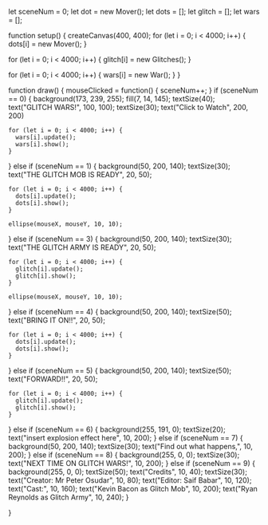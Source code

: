 let sceneNum = 0;
let dot = new Mover();
let dots = [];
let glitch = [];
let wars = [];

function setup() {
  createCanvas(400, 400);
  for (let i = 0; i < 4000; i++) {
    dots[i] = new Mover();
  }

  for (let i = 0; i < 4000; i++) {
    glitch[i] = new Glitches();
  }

  for (let i = 0; i < 4000; i++) {
    wars[i] = new War();
  }
}


function draw() {
  mouseClicked = function() {
    sceneNum++;
  }
  if (sceneNum == 0) {
    background(173, 239, 255);
    fill(7, 14, 145);
    textSize(40);
    text("GLITCH WARS!", 100, 100);
    textSize(30);
    text("Click to Watch", 200, 200)

    for (let i = 0; i < 4000; i++) {
      wars[i].update();
      wars[i].show();
    }

  } else if (sceneNum == 1) {
    background(50, 200, 140);
    textSize(30);
    text("THE GLITCH MOB IS READY", 20, 50);

    for (let i = 0; i < 4000; i++) {
      dots[i].update();
      dots[i].show();
    }

    ellipse(mouseX, mouseY, 10, 10);
  } else if (sceneNum == 3) {
    background(50, 200, 140);
    textSize(30);
    text("THE GLITCH ARMY IS READY", 20, 50);

    for (let i = 0; i < 4000; i++) {
      glitch[i].update();
      glitch[i].show();
    }

    ellipse(mouseX, mouseY, 10, 10);
  } else if (sceneNum == 4) {
    background(50, 200, 140);
    textSize(50);
    text("BRING IT ON!!", 20, 50);

    for (let i = 0; i < 4000; i++) {
      dots[i].update();
      dots[i].show();
    }
  } else if (sceneNum == 5) {
    background(50, 200, 140);
    textSize(50);
    text("FORWARD!!", 20, 50);

    for (let i = 0; i < 4000; i++) {
      glitch[i].update();
      glitch[i].show();
    }
  } else if (sceneNum == 6) {
    background(255, 191, 0);
    textSize(20);
    text("insert explosion effect here", 10, 200);
  } else if (sceneNum == 7) {
    background(50, 200, 140);
    textSize(30);
    text("Find out what happens,", 10, 200);
  } else if (sceneNum == 8) {
    background(255, 0, 0);
    textSize(30);
    text("NEXT TIME ON GLITCH WARS!", 10, 200);
  } else if (sceneNum == 9) {
    background(255, 0, 0);
    textSize(50);
    text("Credits", 10, 40);
    textSize(30);
    text("Creator: Mr Peter Osudar", 10, 80);
    text("Editor: Saif Babar", 10, 120);
    text("Cast:", 10, 160);
    text("Kevin Bacon as Glitch Mob", 10, 200);
    text("Ryan Reynolds as Glitch Army", 10, 240);
  }


}

